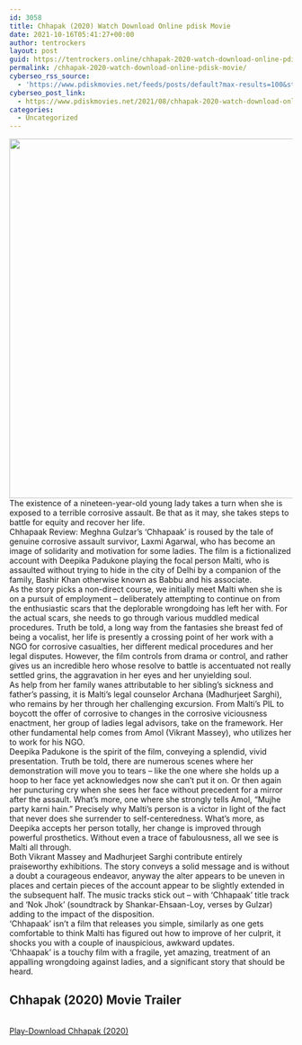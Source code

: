 ```yaml
---
id: 3058
title: Chhapak (2020) Watch Download Online pdisk Movie
date: 2021-10-16T05:41:27+00:00
author: tentrockers
layout: post
guid: https://tentrockers.online/chhapak-2020-watch-download-online-pdisk-movie/
permalink: /chhapak-2020-watch-download-online-pdisk-movie/
cyberseo_rss_source:
  - 'https://www.pdiskmovies.net/feeds/posts/default?max-results=100&start-index=801'
cyberseo_post_link:
  - https://www.pdiskmovies.net/2021/08/chhapak-2020-watch-download-online.html
categories:
  - Uncategorized
---
```

<div class="separator">
  <a href="https://1.bp.blogspot.com/--EP0LIzq3lI/YSEgJtxmOoI/AAAAAAAAAVY/HYqIEMefNZ4b35_RK1xxfh4ql-Q9_HOHACLcBGAsYHQ/s1280/Chhapak%2B%25282020%2529%2BWatch%2BDownload%2BOnline%2Bpdisk%2BMovie.jpg" imageanchor="1"><img loading="lazy" border="0" data-original-height="1280" data-original-width="1024" height="640" src="https://1.bp.blogspot.com/--EP0LIzq3lI/YSEgJtxmOoI/AAAAAAAAAVY/HYqIEMefNZ4b35_RK1xxfh4ql-Q9_HOHACLcBGAsYHQ/w512-h640/Chhapak%2B%25282020%2529%2BWatch%2BDownload%2BOnline%2Bpdisk%2BMovie.jpg" width="512" /></a>
</div>

<div>
  <div>
    <span>The existence of a nineteen-year-old young lady takes a turn when she is exposed to a terrible corrosive assault. Be that as it may, she takes steps to battle for equity and recover her life.&nbsp;</span>
  </div>
  
  <div>
    <span>Chhapaak Review: Meghna Gulzar&#8217;s &#8216;Chhapaak&#8217; is roused by the tale of genuine corrosive assault survivor, Laxmi Agarwal, who has become an image of solidarity and motivation for some ladies. The film is a fictionalized account with Deepika Padukone playing the focal person Malti, who is assaulted without trying to hide in the city of Delhi by a companion of the family, Bashir Khan otherwise known as Babbu and his associate.&nbsp;</span>
  </div>
  
  <div>
    <span>As the story picks a non-direct course, we initially meet Malti when she is on a pursuit of employment – deliberately attempting to continue on from the enthusiastic scars that the deplorable wrongdoing has left her with. For the actual scars, she needs to go through various muddled medical procedures. Truth be told, a long way from the fantasies she breast fed of being a vocalist, her life is presently a crossing point of her work with a NGO for corrosive casualties, her different medical procedures and her legal disputes. However, the film controls from drama or control, and rather gives us an incredible hero whose resolve to battle is accentuated not really settled grins, the aggravation in her eyes and her unyielding soul.&nbsp;</span>
  </div>
  
  <div>
    <span>As help from her family wanes attributable to her sibling&#8217;s sickness and father&#8217;s passing, it is Malti&#8217;s legal counselor Archana (Madhurjeet Sarghi), who remains by her through her challenging excursion. From Malti&#8217;s PIL to boycott the offer of corrosive to changes in the corrosive viciousness enactment, her group of ladies legal advisors, take on the framework. Her other fundamental help comes from Amol (Vikrant Massey), who utilizes her to work for his NGO.&nbsp;</span>
  </div>
  
  <div>
    <span>Deepika Padukone is the spirit of the film, conveying a splendid, vivid presentation. Truth be told, there are numerous scenes where her demonstration will move you to tears – like the one where she holds up a hoop to her face yet acknowledges now she can&#8217;t put it on. Or then again her puncturing cry when she sees her face without precedent for a mirror after the assault. What&#8217;s more, one where she strongly tells Amol, &#8220;Mujhe party karni hain.&#8221; Precisely why Malti&#8217;s person is a victor in light of the fact that never does she surrender to self-centeredness. What&#8217;s more, as Deepika accepts her person totally, her change is improved through powerful prosthetics. Without even a trace of fabulousness, all we see is Malti all through.&nbsp;</span>
  </div>
  
  <div>
    <span>Both Vikrant Massey and Madhurjeet Sarghi contribute entirely praiseworthy exhibitions. The story conveys a solid message and is without a doubt a courageous endeavor, anyway the alter appears to be uneven in places and certain pieces of the account appear to be slightly extended in the subsequent half. The music tracks stick out – with &#8216;Chhapaak&#8217; title track and &#8216;Nok Jhok&#8217; (soundtrack by Shankar-Ehsaan-Loy, verses by Gulzar) adding to the impact of the disposition.&nbsp;</span>
  </div>
  
  <div>
    <span>&#8216;Chhapaak&#8217; isn&#8217;t a film that releases you simple, similarly as one gets comfortable to think Malti has figured out how to improve of her culprit, it shocks you with a couple of inauspicious, awkward updates.&nbsp;</span>
  </div>
  
  <div>
    <span>&#8216;Chhaapak&#8217; is a touchy film with a fragile, yet amazing, treatment of an appalling wrongdoing against ladies, and a significant story that should be heard.</span>
  </div>
</div>

<div>
  <h2>
    <span>Chhapak (2020) Movie Trailer</span>
  </h2>
</div>

  
<a href="https://kofilink.com/1/bnYyaXhwMDA0dm9j?dn=1" onclick="window.open('https://kofilink.com/1/bnYyaXhwMDA0dm9j?dn=1','popup','width=600,height=600'); return false;" target="popup" rel="noopener"><br /> Play-Download Chhapak (2020)<br /> </a>